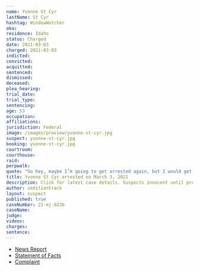 ```yaml
---
name: Yvonne St Cyr
lastName: St Cyr
hashtag: WindowWatcher
aka:
residence: Idaho
status: Charged
date: 2021-03-03
charged: 2021-03-03
indicted:
convicted:
acquitted:
sentenced:
dismissed:
deceased:
plea_hearing:
trial_date:
trial_type:
sentencing:
age: 53
occupation:
affiliations:
jurisdiction: Federal
image: /images/preview/yvonne-st-cyr.jpg
suspect: yvonne-st-cyr.jpg
booking: yvonne-st-cyr.jpg
courtroom:
courthouse:
raid:
perpwalk:
quote: "So hey, maybe I’m going to get arrested again, but I would get arrested and I would die for this country. So no regrets."
title: Yvonne St Cyr arrested on March 3, 2021
description: Click for latest case details. Suspects innocent until proven guilty.
author: seditiontrack
layout: suspect
published: true
caseNumber: 21-mj-0226
caseName:
judge:
videos:
charges:
sentence:
---
```

- [News Report](https://www.msn.com/en-us/news/crime/boise-woman-arrested-accused-of-crimes-related-to-us-capitol-riot/ar-BB1ef7i4)
- [Statement of Facts](https://www.justice.gov/usao-dc/case-multi-defendant/file/1379351/download)
- [Complaint](https://www.justice.gov/usao-dc/case-multi-defendant/file/1379356/download)
